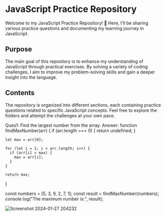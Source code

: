 # JavaScript Practice Repository

Welcome to my JavaScript Practice Repository! 🚀 Here, I'll be sharing various practice questions and documenting my learning journey in JavaScript.

## Purpose

The main goal of this repository is to enhance my understanding of JavaScript through practical exercises. By solving a variety of coding challenges, I aim to improve my problem-solving skills and gain a deeper insight into the language.

## Contents

The repository is organized into different sections, each containing practice questions related to specific JavaScript concepts. Feel free to explore the folders and attempt the challenges at your own pace.

Ques1: Find the largest number from the array.
Answer: function findMaxNumber(arr) {
    if (arr.length === 0) {
      return undefined;
    }
  
    let max = arr[0];
  
    for (let i = 1; i < arr.length; i++) {
      if (arr[i] > max) {
        max = arr[i];
      }
    }
  
    return max;
}

const numbers = [5, 3, 9, 2, 7, 1];
const result = findMaxNumber(numbers);
console.log("The maximum number is:", result);

![Screenshot 2024-01-27 204232](https://github.com/Demansatyam/Basket-of-JavaScript/assets/90399155/7e27d968-5c7a-4ab4-96c8-dcab52d8a4c5)
